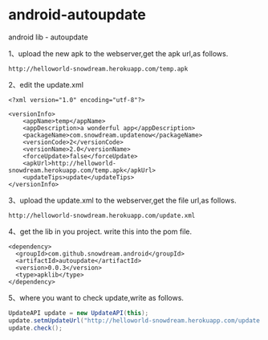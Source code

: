 android-autoupdate
===========

android lib - autoupdate  

1、upload the new apk to the webserver,get the apk url,as follows.  
```
http://helloworld-snowdream.herokuapp.com/temp.apk   
```

2、edit the update.xml   
```
<?xml version="1.0" encoding="utf-8"?>  

<versionInfo>  
	<appName>temp</appName>  
	<appDescription>a wonderful app</appDescription>  
	<packageName>com.snowdream.updatenow</packageName>  
	<versionCode>2</versionCode>  
	<versionName>2.0</versionName>  
	<forceUpdate>false</forceUpdate>  
	<apkUrl>http://helloworld-snowdream.herokuapp.com/temp.apk</apkUrl>  
	<updateTips>update</updateTips>  
</versionInfo>  
```

3、upload the update.xml to the webserver,get the file url,as follows.  
```
http://helloworld-snowdream.herokuapp.com/update.xml  
```

4、get the lib in you project. write this into the pom file.   
```
<dependency>  
  <groupId>com.github.snowdream.android</groupId>  
  <artifactId>autoupdate</artifactId>  
  <version>0.0.3</version>  
  <type>apklib</type>  
</dependency>  
```

5、where you want to check update,write as follows.
```java
UpdateAPI update = new UpdateAPI(this);  
update.setmUpdateUrl("http://helloworld-snowdream.herokuapp.com/update.xml");  
update.check();  
```

